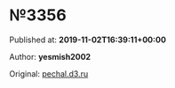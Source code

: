 
# №3356

Published at: **2019-11-02T16:39:11+00:00**

Author: **yesmish2002**

Original: [pechal.d3.ru](https://pechal.d3.ru/3356-1870890/)


